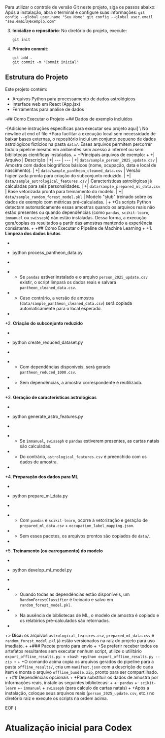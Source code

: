 Para utilizar o controle de versão Git neste projeto, siga os passos abaixo:
    Após a instalação, abra o terminal e configure suas informações:
    ```
    git config --global user.name "Seu Nome"
    git config --global user.email "seu.email@exemplo.com"
    ```
 
 3. **Inicialize o repositório**:
    No diretório do projeto, execute:
    ```
    git init
    ```
 
 4. **Primeiro commit**:
    ```
    git add .
    git commit -m "Commit inicial"
    ```
 
 ## Estrutura do Projeto
 
 Este projeto contém:
 - Arquivos Python para processamento de dados astrológicos
 - Interface web em React (App.jsx)
 - Ferramentas para análise de dados
 
-## Como Executar o Projeto
+## Dados de exemplo incluídos
 
-[Adicione instruções específicas para executar seu projeto aqui]
\ No newline at end of file
+Para facilitar a execução local sem necessidade de baixar bases externas, o repositório inclui um conjunto pequeno de dados astrológicos fictícios na pasta `data/`. Esses arquivos permitem percorrer todo o pipeline mesmo em ambientes sem acesso à internet ou sem bibliotecas científicas instaladas.
+
+Principais arquivos de exemplo:
+
+| Arquivo | Descrição |
+| --- | --- |
+| `data/sample_person_2025_update.csv` | Amostra com dados biográficos básicos (nome, ocupação, data e local de nascimento). |
+| `data/sample_pantheon_cleaned_data.csv` | Versão higienizada pronta para criação do subconjunto reduzido. |
+| `data/sample_astrological_features.csv` | Características astrológicas já calculadas para seis personalidades. |
+| `data/sample_prepared_ml_data.csv` | Base vetorizada pronta para treinamento do modelo. |
+| `data/sample_random_forest_model.pkl` | Modelo "stub" treinado sobre os dados de exemplo com métricas pré-calculadas. |
+
+Os scripts Python detectam automaticamente essas amostras quando os arquivos reais não estão presentes ou quando dependências (como `pandas`, `scikit-learn`, `immanuel` ou `swisseph`) não estão instaladas. Dessa forma, a execução gera/copias os resultados a partir das amostras mantendo a experiência consistente.
+
+## Como Executar o Pipeline de Machine Learning
+
+1. **Limpeza dos dados brutos**
+   ```bash
+   python process_pantheon_data.py
+   ```
+   - Se `pandas` estiver instalado e o arquivo `person_2025_update.csv` existir, o script limpará os dados reais e salvará `pantheon_cleaned_data.csv`.
+   - Caso contrário, a versão de amostra (`data/sample_pantheon_cleaned_data.csv`) será copiada automaticamente para o local esperado.
+
+2. **Criação do subconjunto reduzido**
+   ```bash
+   python create_reduced_dataset.py
+   ```
+   - Com dependências disponíveis, será gerado `pantheon_reduced_1000.csv`.
+   - Sem dependências, a amostra correspondente é reutilizada.
+
+3. **Geração de características astrológicas**
+   ```bash
+   python generate_astro_features.py
+   ```
+   - Se `immanuel`, `swisseph` e `pandas` estiverem presentes, as cartas natais são calculadas.
+   - Do contrário, `astrological_features.csv` é preenchido com os dados de amostra.
+
+4. **Preparação dos dados para ML**
+   ```bash
+   python prepare_ml_data.py
+   ```
+   - Com `pandas` e `scikit-learn`, ocorre a vetorização e geração de `prepared_ml_data.csv` + `occupation_label_mapping.json`.
+   - Sem esses pacotes, os arquivos prontos são copiados de `data/`.
+
+5. **Treinamento (ou carregamento) do modelo**
+   ```bash
+   python develop_ml_model.py
+   ```
+   - Quando todas as dependências estão disponíveis, um `RandomForestClassifier` é treinado e salvo em `random_forest_model.pkl`.
+   - Na ausência de bibliotecas de ML, o modelo de amostra é copiado e os relatórios pré-calculados são retornados.
+
+> **Dica:** os arquivos `astrological_features.csv`, `prepared_ml_data.csv` e `random_forest_model.pkl` já estão versionados na raiz do projeto para uso imediato.
+
+### Pacote pronto para envio
+
+Se preferir receber todos os artefatos resultantes sem executar nenhum script, utilize o utilitário `export_offline_results.py`:
+
+```bash
+python export_offline_results.py --zip
+```
+
+O comando acima copia os arquivos gerados do pipeline para a pasta `offline_results/`, cria um `manifest.json` com a descrição de cada item e monta o arquivo `offline_bundle.zip`, pronto para ser compartilhado.
+
+## Dependências opcionais
+
+Para substituir os dados de amostra por informações reais, instale as seguintes bibliotecas:
+
+- `pandas`
+- `scikit-learn`
+- `immanuel` + `swisseph` (para cálculo de cartas natais)
+
+Após a instalação, coloque seus arquivos reais (`person_2025_update.csv`, etc.) no diretório raiz e execute os scripts na ordem acima.
 
EOF
)
# Atualização inicial para Codex
